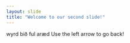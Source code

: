 ```yaml
---
layout: slide
title: "Welcome to our second slide!"
---
```

wyrd bið ful aræd
Use the left arrow to go back!
